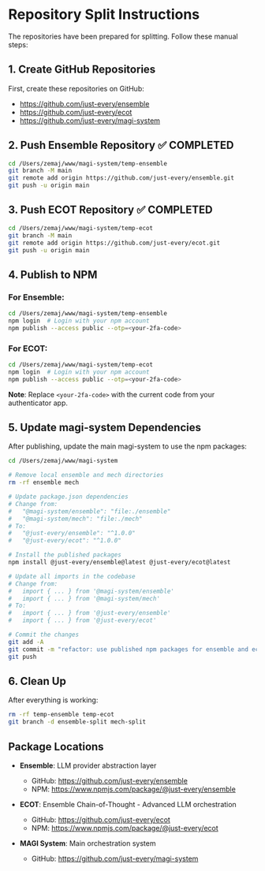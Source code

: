 # Repository Split Instructions

The repositories have been prepared for splitting. Follow these manual steps:

## 1. Create GitHub Repositories

First, create these repositories on GitHub:
- https://github.com/just-every/ensemble
- https://github.com/just-every/ecot
- https://github.com/just-every/magi-system

## 2. Push Ensemble Repository ✅ COMPLETED

```bash
cd /Users/zemaj/www/magi-system/temp-ensemble
git branch -M main
git remote add origin https://github.com/just-every/ensemble.git
git push -u origin main
```

## 3. Push ECOT Repository ✅ COMPLETED

```bash
cd /Users/zemaj/www/magi-system/temp-ecot
git branch -M main
git remote add origin https://github.com/just-every/ecot.git
git push -u origin main
```

## 4. Publish to NPM

### For Ensemble:
```bash
cd /Users/zemaj/www/magi-system/temp-ensemble
npm login  # Login with your npm account
npm publish --access public --otp=<your-2fa-code>
```

### For ECOT:
```bash
cd /Users/zemaj/www/magi-system/temp-ecot
npm login  # Login with your npm account  
npm publish --access public --otp=<your-2fa-code>
```

**Note**: Replace `<your-2fa-code>` with the current code from your authenticator app.

## 5. Update magi-system Dependencies

After publishing, update the main magi-system to use the npm packages:

```bash
cd /Users/zemaj/www/magi-system

# Remove local ensemble and mech directories
rm -rf ensemble mech

# Update package.json dependencies
# Change from:
#   "@magi-system/ensemble": "file:./ensemble"
#   "@magi-system/mech": "file:./mech"
# To:
#   "@just-every/ensemble": "^1.0.0"
#   "@just-every/ecot": "^1.0.0"

# Install the published packages
npm install @just-every/ensemble@latest @just-every/ecot@latest

# Update all imports in the codebase
# Change from:
#   import { ... } from '@magi-system/ensemble'
#   import { ... } from '@magi-system/mech'
# To:
#   import { ... } from '@just-every/ensemble'
#   import { ... } from '@just-every/ecot'

# Commit the changes
git add -A
git commit -m "refactor: use published npm packages for ensemble and ecot"
git push
```

## 6. Clean Up

After everything is working:
```bash
rm -rf temp-ensemble temp-ecot
git branch -d ensemble-split mech-split
```

## Package Locations

- **Ensemble**: LLM provider abstraction layer
  - GitHub: https://github.com/just-every/ensemble
  - NPM: https://www.npmjs.com/package/@just-every/ensemble

- **ECOT**: Ensemble Chain-of-Thought - Advanced LLM orchestration
  - GitHub: https://github.com/just-every/ecot
  - NPM: https://www.npmjs.com/package/@just-every/ecot

- **MAGI System**: Main orchestration system
  - GitHub: https://github.com/just-every/magi-system